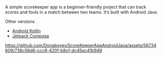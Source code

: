 A simple scorekeeper app is a beginner-friendly project that can track scores and fouls in a match between two teams. It’s built with Android Java. 

Other versions 
* [Android Kotlin](https://github.com/Donaboyev/ScorekeeperAppAndroidKotlin)
* [Jetpack Compose](https://github.com/Donaboyev/ScorekeeperAppJetpackCompose)

https://github.com/Donaboyev/ScoreKeeperAppAndroidJava/assets/56734609/738c56d6-ccc8-420f-b8cf-dc45ec41b949

